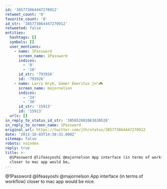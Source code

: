 ```yaml
---
id: '385773864447270912'
retweet_count: '0'
favorite_count: '0'
id_str: '385773864447270912'
retweeted: false
entities:
  hashtags: []
  symbols: []
  user_mentions:
    - name: 1Password
      screen_name: 1Password
      indices:
        - '0'
        - '10'
      id_str: '793926'
      id: '793926'
    - name: Larry Hryb, Gamer Emeritus 📱⌨️🖱️🎮
      screen_name: majornelson
      indices:
        - '24'
        - '36'
      id_str: '15913'
      id: '15913'
  urls: []
in_reply_to_status_id_str: '385652882063638528'
in_reply_to_screen_name: 1Password
original_url: https://twitter.com/jth/status/385773864447270912
date: '2013-10-03T14:30:31.000Z'
sitemap: false
robots: noindex
reply: true
title: >-
  @1Password @lifeasyoshi @majornelson App interface (in terms of workflow)
  closer to mac app would be…
---
```


@1Password @lifeasyoshi @majornelson App interface (in terms of workflow) closer to mac app would be nice.